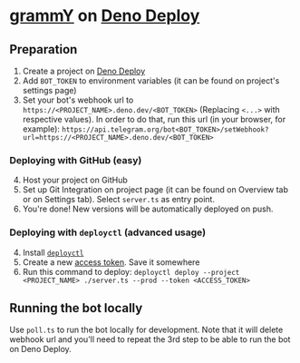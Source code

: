 # [grammY](https://grammy.dev) on [Deno Deploy](https://deno.com/deploy)

## Preparation

1. Create a project on [Deno Deploy](https://deno.com/deploy)
2. Add `BOT_TOKEN` to environment variables (it can be found on project's settings page)
3. Set your bot's webhook url to `https://<PROJECT_NAME>.deno.dev/<BOT_TOKEN>` (Replacing `<...>` with respective values). In order to do that, run this url (in your browser, for example): `https://api.telegram.org/bot<BOT_TOKEN>/setWebhook?url=https://<PROJECT_NAME>.deno.dev/<BOT_TOKEN>`

### Deploying with GitHub (easy)

4. Host your project on GitHub
5. Set up Git Integration on project page (it can be found on Overview tab or on Settings tab). Select `server.ts` as entry point.
6. You're done! New versions will be automatically deployed on push.

### Deploying with `deployctl` (advanced usage)

4. Install [`deployctl`](https://github.com/denoland/deployctl)
5. Create a new [access token](https://dash.deno.com/user/access-tokens). Save it somewhere
6. Run this command to deploy: `deployctl deploy --project <PROJECT_NAME> ./server.ts --prod --token <ACCESS_TOKEN>`

## Running the bot locally

Use `poll.ts` to run the bot locally for development. Note that it will delete webhook url and you'll need to repeat the 3rd step to be able to run the bot on Deno Deploy.
